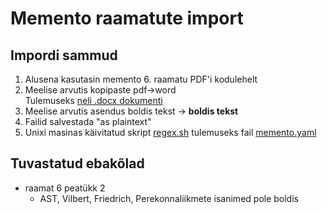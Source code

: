 # Memento raamatute import

## Impordi sammud
1. Alusena kasutasin memento 6. raamatu PDF'i kodulehelt
2. Meelise arvutis kopipaste pdf->word  
   Tulemuseks [neli .docx dokumenti](https://github.com/memoriaal/memoriaal/tree/master/memento/in)
3. Meelise arvutis asendus boldis tekst -> <b>boldis tekst</b>
4. Failid salvestada "as plaintext"
5. Unixi masinas käivitatud skript [regex.sh](https://github.com/memoriaal/memoriaal/blob/master/memento/in/regex.sh)
   tulemuseks fail [memento.yaml](https://github.com/memoriaal/memoriaal/blob/master/memento/memento.yaml)


## Tuvastatud ebakõlad

- raamat 6 peatükk 2
  - AST, Vilbert, Friedrich,
    Perekonnaliikmete isanimed pole boldis
